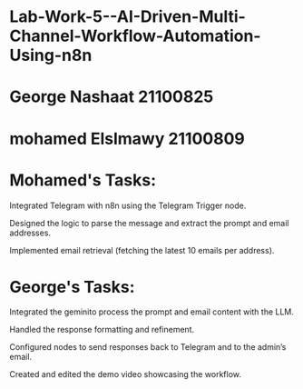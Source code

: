 # Lab-Work-5--AI-Driven-Multi-Channel-Workflow-Automation-Using-n8n
# George Nashaat 21100825
# mohamed Elslmawy 21100809


# Mohamed's Tasks:

Integrated Telegram with n8n using the Telegram Trigger node.

Designed the logic to parse the message and extract the prompt and email addresses.

Implemented email retrieval (fetching the latest 10 emails per address).


# George's Tasks:

Integrated the geminito process the prompt and email content with the LLM.

Handled the response formatting and refinement.

Configured nodes to send responses back to Telegram and to the admin’s email.

Created and edited the demo video showcasing the workflow.
